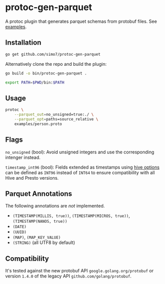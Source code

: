 # protoc-gen-parquet

A protoc plugin that generates parquet schemas from protobuf files. See [examples](./examples).

## Installation

```bash
go get github.com/simo7/protoc-gen-parquet
```

Alternatively clone the repo and build the plugin:

```bash
go build -o bin/protoc-gen-parquet .

export PATH=$PWD/bin:$PATH
```

## Usage

```bash
protoc \
    --parquet_out=no_unsigned=true:./ \
    --parquet_opt=paths=source_relative \
    examples/person.proto
```

## Flags

`no_unsigned` (bool): Avoid unsigned integers and use the corresponding intenger instead.

`timestamp_int96` (bool): Fields extended as timestamps using [hive options](https://github.com/simo7/protoc-gen-gluecatalog/blob/master/hive_options/hive_options.proto)
can be defined as `INT96` instead of `INT64` to ensure compatibility with all Hive and Presto versions.

## Parquet Annotations

The following annotations are *not* implemented.

- `(TIMESTAMP(MILLIS, true))`, `(TIMESTAMP(MICROS, true))`, `(TIMESTAMP(NANOS, true))`
- `(DATE)`
- `(UUID)`
- `(MAP)`, `(MAP_KEY_VALUE)`
- `(STRING)`  (all UTF8 by default)

## Compatibility

It's tested against the new protobuf API `google.golang.org/protobuf` or version `1.4.0` of the legacy API `github.com/golang/protobuf`.
